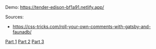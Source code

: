 Demo:
https://tender-edison-bf1a91.netlify.app/

Sources:

- https://css-tricks.com/roll-your-own-comments-with-gatsby-and-faunadb/

[Part 1](https://blog.greenroots.info/how-to-build-a-serverless-app-with-gatsby-netlify-and-faunadb-part-1-ckf2dpwy200idbns1fbgpg7kx)
[Part 2](https://blog.greenroots.info/how-to-build-a-serverless-app-with-gatsby-netlify-and-faunadb-part-2-ckf3xvyo000x1bos16t415jy7)
[Part 3](https://blog.greenroots.info/how-to-build-a-serverless-app-with-gatsby-netlify-and-faunadb-part-3-ckf6jsmmm01ko2xs1cbp844er)


